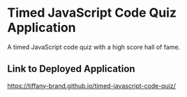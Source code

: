 # Timed JavaScript Code Quiz Application
A timed JavaScript code quiz with a high score hall of fame.

## Link to Deployed Application

https://tiffany-brand.github.io/timed-javascript-code-quiz/
